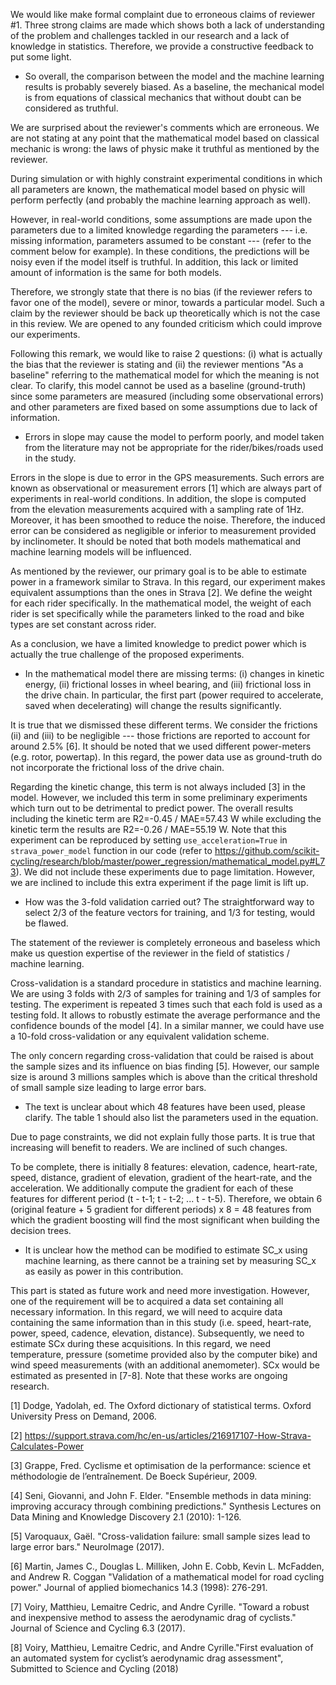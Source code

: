 We would like make formal complaint due to erroneous claims of reviewer #1.
Three strong claims are made which shows both a lack of understanding of the
problem and challenges tackled in our research and a lack of knowledge in
statistics. Therefore, we provide a constructive feedback to put some light.

* So overall, the comparison between the model and the machine learning results
  is probably severely biased. As a baseline, the mechanical model is from
  equations of classical mechanics that without doubt can be considered as
  truthful.

We are surprised about the reviewer's comments which are erroneous. We are not
stating at any point that the mathematical model based on classical mechanic is
wrong: the laws of physic make it truthful as mentioned by the reviewer.

During simulation or with highly constraint experimental conditions in which
all parameters are known, the mathematical model based on physic will perform
perfectly (and probably the machine learning approach as well).

However, in real-world conditions, some assumptions are made upon the
parameters due to a limited knowledge regarding the parameters --- i.e. missing
information, parameters assumed to be constant --- (refer to the comment below
for example). In these conditions, the predictions will be noisy even if the
model itself is truthful. In addition, this lack or limited amount of
information is the same for both models.

Therefore, we strongly state that there is no bias (if the reviewer refers to
favor one of the model), severe or minor, towards a particular model. Such a
claim by the reviewer should be back up theoretically which is not the case in
this review. We are opened to any founded criticism which could improve our
experiments.

Following this remark, we would like to raise 2 questions: (i) what is actually
the bias that the reviewer is stating and (ii) the reviewer mentions "As a
baseline" referring to the mathematical model for which the meaning is not
clear. To clarify, this model cannot be used as a baseline (ground-truth) since
some parameters are measured (including some observational errors) and other
parameters are fixed based on some assumptions due to lack of information.

* Errors in slope may cause the model to perform poorly, and model taken from
  the literature may not be appropriate for the rider/bikes/roads used in the
  study.
  
Errors in the slope is due to error in the GPS measurements. Such errors are
known as observational or measurement errors [1] which are always part of
experiments in real-world conditions. In addition, the slope is computed from
the elevation measurements acquired with a sampling rate of 1Hz. Moreover, it
has been smoothed to reduce the noise. Therefore, the induced error can be
considered as negligible or inferior to measurement provided by inclinometer.
It should be noted that both models mathematical and machine learning models
will be influenced.

As mentioned by the reviewer, our primary goal is to be able to estimate power
in a framework similar to Strava. In this regard, our experiment makes
equivalent assumptions than the ones in Strava [2]. We define the weight for
each rider specifically. In the mathematical model, the weight of each rider is
set specifically while the parameters linked to the road and bike types are set
constant across rider.

As a conclusion, we have a limited knowledge to predict power which is actually
the true challenge of the proposed experiments.

* In the mathematical model there are missing terms: (i) changes in kinetic
  energy, (ii) frictional losses in wheel bearing, and (iii) frictional loss in
  the drive chain. In particular, the first part (power required to accelerate,
  saved when decelerating) will change the results significantly.

It is true that we dismissed these different terms. We consider the frictions
(ii) and (iii) to be negligible --- those frictions are reported to account for
around 2.5% [6]. It should be noted that we used different power-meters
(e.g. rotor, powertap). In this regard, the power data use as ground-truth do
not incorporate the frictional loss of the drive chain.

Regarding the kinetic change, this term is not always included [3] in the
model. However, we included this term in some preliminary experiments which
turn out to be detrimental to predict power. The overall results including the
kinetic term are R2=-0.45 / MAE=57.43 W while excluding the kinetic term the
results are R2=-0.26 / MAE=55.19 W. Note that this experiment can be reproduced
by setting `use_acceleration=True` in `strava_power_model` function in our code
(refer to
https://github.com/scikit-cycling/research/blob/master/power_regression/mathematical_model.py#L73).
We did not include these experiments due to page limitation. However, we are
inclined to include this extra experiment if the page limit is lift up.

* How was the 3-fold validation carried out? The straightforward way to select
  2/3 of the feature vectors for training, and 1/3 for testing, would be
  flawed.
  
The statement of the reviewer is completely erroneous and baseless which make
us question expertise of the reviewer in the field of statistics / machine
learning.

Cross-validation is a standard procedure in statistics and machine learning. We
are using 3 folds with 2/3 of samples for training and 1/3 of samples for
testing. The experiment is repeated 3 times such that each fold is used as a
testing fold. It allows to robustly estimate the average performance and the
confidence bounds of the model [4]. In a similar manner, we could have use a
10-fold cross-validation or any equivalent validation scheme.

The only concern regarding cross-validation that could be raised is about the
sample sizes and its influence on bias finding [5]. However, our sample size is
around 3 millions samples which is above than the critical threshold of small
sample size leading to large error bars.
 
* The text is unclear about which 48 features have been used, please
  clarify. The table 1 should also list the parameters used in the equation.
  
Due to page constraints, we did not explain fully those parts. It is true that
increasing will benefit to readers. We are inclined of such changes.

To be complete, there is initially 8 features: elevation, cadence, heart-rate,
speed, distance, gradient of elevation, gradient of the heart-rate, and the
acceleration. We additionally compute the gradient for each of these features
for different period (t - t-1; t - t-2; ... t - t-5). Therefore, we obtain 6
(original feature + 5 gradient for different periods) x 8 = 48 features from
which the gradient boosting will find the most significant when building the
decision trees.

* It is unclear how the method can be modified to estimate SC_x using machine
  learning, as there cannot be a training set by measuring SC_x as easily as
  power in this contribution.
  
This part is stated as future work and need more investigation. However, one of
the requirement will be to acquired a data set containing all necessary
information. In this regard, we will need to acquire data containing the same
information than in this study (i.e. speed, heart-rate, power, speed, cadence,
elevation, distance). Subsequently, we need to estimate SCx during these
acquisitions. In this regard, we need temperature, pressure (sometime provided
also by the computer bike) and wind speed measurements (with an additional
anemometer). SCx would be estimated as presented in [7-8]. Note that these
works are ongoing research.


[1] Dodge, Yadolah, ed. The Oxford dictionary of statistical terms. Oxford
University Press on Demand, 2006.

[2] https://support.strava.com/hc/en-us/articles/216917107-How-Strava-Calculates-Power

[3] Grappe, Fred. Cyclisme et optimisation de la performance: science et
méthodologie de l’entraînement. De Boeck Supérieur, 2009.

[4] Seni, Giovanni, and John F. Elder. "Ensemble methods in data mining:
improving accuracy through combining predictions." Synthesis Lectures on Data
Mining and Knowledge Discovery 2.1 (2010): 1-126.

[5] Varoquaux, Gaël. "Cross-validation failure: small sample sizes lead to
large error bars." NeuroImage (2017).

[6] Martin, James C., Douglas L. Milliken, John E. Cobb, Kevin L. McFadden, and
Andrew R. Coggan "Validation of a mathematical model for road cycling power."
Journal of applied biomechanics 14.3 (1998): 276-291.

[7] Voiry, Matthieu, Lemaitre Cedric, and Andre Cyrille. "Toward a robust and
inexpensive method to assess the aerodynamic drag of cyclists." Journal of
Science and Cycling 6.3 (2017).

[8] Voiry, Matthieu, Lemaitre Cedric, and Andre Cyrille."First evaluation of an
automated system for cyclist’s aerodynamic drag assessment", Submitted to
Science and Cycling (2018)

